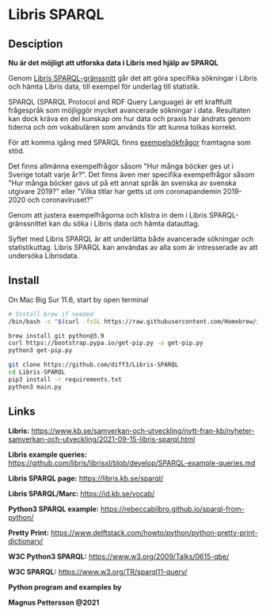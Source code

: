 # Libris SPARQL



## Desciption



**Nu är det möjligt att utforska data i Libris med hjälp av SPARQL**

Genom [Libris SPARQL-gränssnitt](https://libris.kb.se/sparql) går det att göra specifika sökningar i Libris och hämta Libris data, till exempel för underlag till statistik.

SPARQL (SPARQL Protocol and RDF Query Language) är ett kraftfullt frågespråk som möjliggör mycket avancerade sökningar i data. Resultaten kan dock kräva en del kunskap om hur data och praxis har ändrats genom tiderna och om vokabulären som används för att kunna tolkas korrekt.

För att komma igång med SPARQL finns [exempelsökfrågor](https://github.com/libris/librisxl/blob/develop/SPARQL-example-queries.md) framtagna som stöd.

Det finns allmänna exempelfrågor såsom "Hur många böcker ges ut i Sverige totalt varje år?". Det finns även mer specifika exempelfrågor såsom "Hur många böcker gavs ut på ett annat språk än svenska av svenska utgivare 2019?" eller "Vilka titlar har getts ut om coronapandemin 2019-2020 och coronaviruset?"

Genom att justera exempelfrågorna och klistra in dem i Libris SPARQL-gränssnittet kan du söka i Libris data och hämta datauttag.

Syftet med Libris SPARQL är att underlätta både avancerade sökningar och statistikuttag. Libris SPARQL kan användas av alla som är intresserade av att undersöka Librisdata.



## Install



On Mac Big Sur 11.6, start by open terminal

```Bash
# Install brew if needed
/bin/bash -c "$(curl -fsSL https://raw.githubusercontent.com/Homebrew/install/HEAD/install.sh)"

brew install git python@3.9
curl https://bootstrap.pypa.io/get-pip.py -o get-pip.py
python3 get-pip.py

git clone https://github.com/diff3/Libris-SPARQL
cd Libris-SPARQL
pip3 install -r requirements.txt
python3 main.py
```



##  Links



**Libris:** https://www.kb.se/samverkan-och-utveckling/nytt-fran-kb/nyheter-samverkan-och-utveckling/2021-09-15-libris-sparql.html

**Libris example queries:** https://github.com/libris/librisxl/blob/develop/SPARQL-example-queries.md

**Libris SPARQL page:** https://libris.kb.se/sparql/

**Libris SPARQL/Marc:** https://id.kb.se/vocab/

**Python3 SPARQL example:** https://rebeccabilbro.github.io/sparql-from-python/

**Pretty Print:** https://www.delftstack.com/howto/python/python-pretty-print-dictionary/

**W3C Python3 SPARQL:** https://www.w3.org/2009/Talks/0615-qbe/

**W3C SPARQL:** https://www.w3.org/TR/sparql11-query/






**Python program and examples by**

**Magnus Pettersson @2021**
